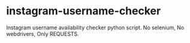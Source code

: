 # instagram-username-checker
Instagram username availability checker python script. No selenium, No webdrivers, Only REQUESTS.

